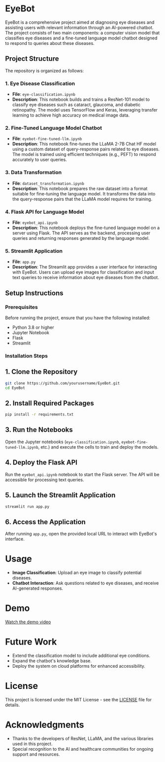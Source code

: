 # EyeBot

EyeBot is a comprehensive project aimed at diagnosing eye diseases and assisting users with relevant information through an AI-powered chatbot. The project consists of two main components: a computer vision model that classifies eye diseases and a fine-tuned language model chatbot designed to respond to queries about these diseases.

## Project Structure

The repository is organized as follows:

### 1. Eye Disease Classification
- **File**: `eye-classification.ipynb`
- **Description**: This notebook builds and trains a ResNet-101 model to classify eye diseases such as cataract, glaucoma, and diabetic retinopathy. The model uses TensorFlow and Keras, leveraging transfer learning to achieve high accuracy on medical image data.

### 2. Fine-Tuned Language Model Chatbot
- **File**: `eyebot-fine-tuned-llm.ipynb`
- **Description**: This notebook fine-tunes the LLaMA 2-7B Chat HF model using a custom dataset of query-response pairs related to eye diseases. The model is trained using efficient techniques (e.g., PEFT) to respond accurately to user queries.

### 3. Data Transformation
- **File**: `dataset_transformation.ipynb`
- **Description**: This notebook prepares the raw dataset into a format suitable for fine-tuning the language model. It transforms the data into the query-response pairs that the LLaMA model requires for training.

### 4. Flask API for Language Model
- **File**: `eyebot_api.ipynb`
- **Description**: This notebook deploys the fine-tuned language model on a server using Flask. The API serves as the backend, processing user queries and returning responses generated by the language model.

### 5. Streamlit Application
- **File**: `app.py`
- **Description**: The Streamlit app provides a user interface for interacting with EyeBot. Users can upload eye images for classification and input text queries to receive information about eye diseases from the chatbot.

## Setup Instructions

### Prerequisites
Before running the project, ensure that you have the following installed:
- Python 3.8 or higher
- Jupyter Notebook
- Flask
- Streamlit

### Installation Steps

## 1. Clone the Repository
   ```bash
   git clone https://github.com/yourusername/EyeBot.git
   cd EyeBot
```
## 2. Install Required Packages
   ```bash
   pip install -r requirements.txt
```
## 3. Run the Notebooks
Open the Jupyter notebooks (`eye-classification.ipynb`, `eyebot-fine-tuned-llm.ipynb`, etc.) and execute the cells to train and deploy the models.

## 4. Deploy the Flask API
Run the `eyebot_api.ipynb` notebook to start the Flask server. The API will be accessible for processing text queries.

## 5. Launch the Streamlit Application
   ```bash
   streamlit run app.py
```
## 6. Access the Application
After running `app.py`, open the provided local URL to interact with EyeBot's interface.

# Usage
- **Image Classification**: Upload an eye image to classify potential diseases.
- **Chatbot Interaction**: Ask questions related to eye diseases, and receive AI-generated responses.

# Demo

[Watch the demo video](https://drive.google.com/uc?export=download&id=14W4QuNkJwPwVCF8oK-fy46PkCzxNVpaq)

# Future Work
- Extend the classification model to include additional eye conditions.
- Expand the chatbot's knowledge base.
- Deploy the system on cloud platforms for enhanced accessibility.

# License
This project is licensed under the MIT License - see the [LICENSE](LICENSE) file for details.

# Acknowledgments
- Thanks to the developers of ResNet, LLaMA, and the various libraries used in this project.
- Special recognition to the AI and healthcare communities for ongoing support and resources.
